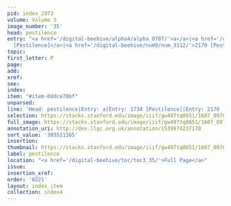 ```yaml
---
pid: index_2973
volume: Volume 3
image_number: '35'
head: pestilence
entry: "<a href='/digital-beehive/alpha4/alpha_0707/'>a</a>|<a href='/digital-beehive/num7/num_2660/'>1734
  [Pestilence]</a>|<a href='/digital-beehive/num9/num_3112/'>2170 [Pestilence]</a>"
topic:
first_letter: P
page:
add:
xref:
see:
index:
item: "#item-0ddce70bf"
unparsed:
line: 'Head: pestilence|Entry: a|Entry: 1734 [Pestilence]|Entry: 2170 [Pestilence]|#item-0ddce70bf'
selection: https://stacks.stanford.edu/image/iiif/gw497tq8651/1607_0978/822,1165,718,136/full/0/default.jpg
full_image: https://stacks.stanford.edu/image/iiif/gw497tq8651/1607_0978/full/full/0/default.jpg
annotation_uri: http://dev.llgc.org.uk/annotation/1539974237170
sort_value: '303521165'
insertion:
thumbnail: https://stacks.stanford.edu/image/iiif/gw497tq8651/1607_0978/822,1165,718,136/150,/0/default.jpg
label: pestilence
location: "<a href='/digital-beehive/toc/toc3_35/'>Full Page</a>"
issue:
insertion_xref:
order: '0221'
layout: index_item
collection: index4
---
```

